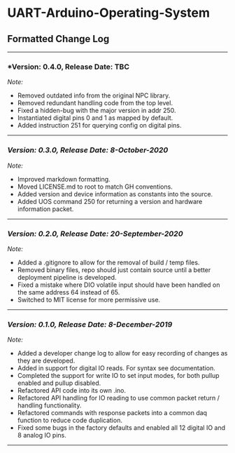 # UART-Arduino-Operating-System

## Formatted Change Log

***
### *Version: 0.4.0, Release Date: TBC

*Note:*
*   Removed outdated info from the original NPC library. 
*   Removed redundant handling code from the top level.
*   Fixed a hidden-bug with the major version in addr 250.
*   Instantiated digital pins 0 and 1 as mapped by default.
*   Added instruction 251 for querying config on digital pins.

***
### *Version: 0.3.0, Release Date: 8-October-2020*

*Note:*
*   Improved markdown formatting. 
*   Moved LICENSE.md to root to match GH conventions. 
*   Added version and device information as constants into the source.
*   Added UOS command 250 for returning a version and hardware information packet.

***
### *Version: 0.2.0, Release Date: 20-September-2020*

*Note:*
*   Added a .gitignore to allow for the removal of build / temp files.
*   Removed binary files, repo should just contain source until a better deployment pipeline is developed. 
*   Fixed a mistake where DIO volatile input should have been handled on the same address 64 instead of 65.
*   Switched to MIT license for more permissive use. 

***
### *Version: 0.1.0, Release Date: 8-December-2019*

*Note:*
*   Added a developer change log to allow for easy recording of changes as they are developed. 
*   Added in support for digital IO reads. For syntax see documentation. 
*   Completed the support for write IO to set input modes, for both pullup enabled and pullup disabled.
*   Refactored API code into its own .ino. 
*   Refactored API handling for IO reading to use common packet return / handling functionality.
*   Refactored commands with response packets into a common daq function to reduce code duplication. 
*   Fixed some bugs in the factory defaults and enabled all 12 digital IO and 8 analog IO pins. 
***
